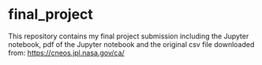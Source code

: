 # final_project
This repository contains my final project submission including the Jupyter notebook, pdf of the Jupyter notebook and the original csv file downloaded from:  https://cneos.jpl.nasa.gov/ca/
